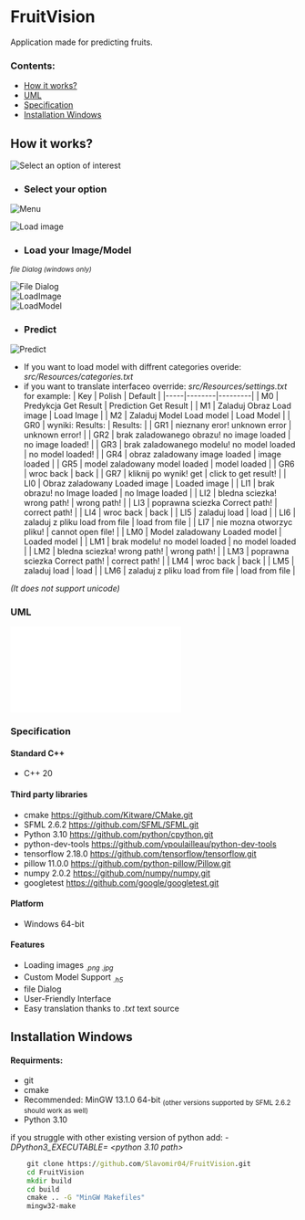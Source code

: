 
# FruitVision


Application made for predicting fruits.

### Contents:
- [How it works?](#How-it-works?)
- [UML](#UML)
- [Specification](#Specification)
- [Installation Windows](#Installation-Windows)


## How it works?

![Select an option of interest](src/Resources/images_readme/1.png)

- ### Select your option

![Menu]( src/Resources/images_readme/1.png)<br>

![Load image](src/Resources/images_readme/2.png)<br>

- ### Load your Image/Model
 <sub>*file Dialog (windows only)*<sub/>

![File Dialog](src/Resources/images_readme/3.png)<br>
![LoadImage](src/Resources/images_readme/4.png)<br>
![LoadModel](src/Resources/images_readme/5.png)<br>
- ### Predict
![Predict](src/Resources/images_readme/6.png)<br>

- If you want to load model with diffrent categories overide: *src/Resources/categories.txt*
- if you want to translate interfaceo override: *src/Resources/settings.txt*
for example:
| Key | Polish | Default |
|-----|--------|---------|
| M0  | Predykcja Get Result | Prediction Get Result |
| M1  | Zaladuj Obraz Load image | Load Image |
| M2  | Zaladuj Model Load model | Load Model |
| GR0 | wyniki: Results: | Results: |
| GR1 | nieznany eror! unknown error | unknown error! |
| GR2 | brak zaladowanego obrazu! no image loaded | no image loaded! |
| GR3 | brak zaladowanego modelu! no model loaded | no model loaded! |
| GR4 | obraz zaladowany image loaded | image loaded |
| GR5 | model zaladowany model loaded | model loaded |
| GR6 | wroc back | back |
| GR7 | kliknij po wynik! get | click to get result! |
| LI0 | Obraz zaladowany Loaded image | Loaded image |
| LI1 | brak obrazu! no Image loaded | no Image loaded |
| LI2 | bledna sciezka! wrong path! | wrong path! |
| LI3 | poprawna sciezka Correct path! | correct path! |
| LI4 | wroc back | back |
| LI5 | zaladuj load | load |
| LI6 | zaladuj z pliku load from file | load from file |
| LI7 | nie mozna otworzyc pliku! | cannot open file! |
| LM0 | Model zaladowany Loaded model | Loaded model |
| LM1 | brak modelu! no model loaded | no model loaded |
| LM2 | bledna sciezka! wrong path! | wrong path! |
| LM3 | poprawna sciezka Correct path! | correct path! |
| LM4 | wroc back | back |
| LM5 | zaladuj load | load |
| LM6 | zaladuj z pliku load from file | load from file |

_*(It does not support unicode)*_


### UML

![UML](documentation/Application%20blueprint.pdf)

### Specification

#### Standard C++
 - C++ 20
#### Third party libraries
- cmake https://github.com/Kitware/CMake.git
- SFML 2.6.2 https://github.com/SFML/SFML.git
- Python 3.10  https://github.com/python/cpython.git
- python-dev-tools https://github.com/vpoulailleau/python-dev-tools
- tensorflow 2.18.0 https://github.com/tensorflow/tensorflow.git
- pillow 11.0.0 https://github.com/python-pillow/Pillow.git
- numpy 2.0.2 https://github.com/numpy/numpy.git
- googletest https://github.com/google/googletest.git
#### Platform
- Windows 64-bit

#### Features
- Loading images <sub>*.png .jpg*</sub>
- Custom Model Support <sub>*.h5*</sub>
- file Dialog
- User-Friendly Interface
- Easy translation thanks to *.txt* text source

## Installation Windows

#### Requirments:
- git
- cmake
- Recommended: MinGW 13.1.0 64-bit <sub>(other versions supported by SFML 2.6.2 should work as well)</sub>
- Python 3.10


if you struggle with other existing version of python add: _-DPython3_EXECUTABLE= <python 3.10 path>_
```cmd
    git clone https://github.com/Slavomir04/FruitVision.git
    cd FruitVision
    mkdir build
    cd build
    cmake .. -G "MinGW Makefiles"
    mingw32-make
```

